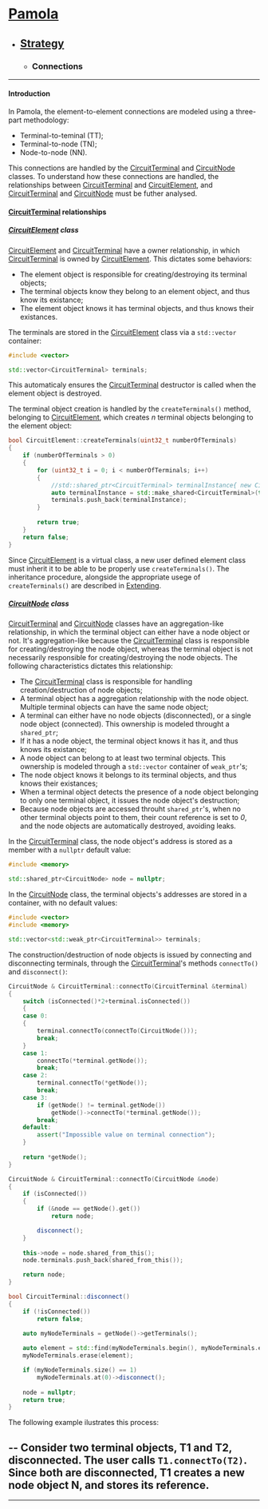 # [Pamola](../README.md)
- ## [Strategy](README.md)

  - ### <a name="StrCon">Connections

[Ter]: ../../PamolaProject/PamolaProject/CircuitTerminal.h
[TerCpp]: ../../PamolaProject/PamolaProject/CircuitTerminal.cpp
[Nod]: ../../PamolaProject/PamolaProject/CircuitNode.h
[Ele]: ../../PamolaProject/PamolaProject/CircuitElement.h

---
#### Introduction

In Pamola, the element-to-element connections are modeled using a three-part methodology:
- Terminal-to-teminal (TT);
- Terminal-to-node (TN);
- Node-to-node (NN).

This connections are handled by the [CircuitTerminal][Ter] and [CircuitNode][Nod] classes. To understand how these connections are handled, the relationships between [CircuitTerminal][Ter] and [CircuitElement][Ele], and [CircuitTerminal][Ter] and [CircuitNode][Nod] must be futher analysed.  

#### [CircuitTerminal][Ter] relationships

##### [CircuitElement][Ele] class

[CircuitElement][Ele] and [CircuitTerminal][Ter] have a owner relationship, in which [CircuitTerminal][Ter] is owned by [CircuitElement][Ele]. This dictates some behaviors:
- The element object is responsible for creating/destroying its terminal objects;
- The terminal objects know they belong to an element object, and thus know its existance;
- The element object knows it has terminal objects, and thus knows their existances.

The terminals are stored in the [CircuitElement][Ele] class via a ```std::vector``` container:

```cpp
#include <vector>

std::vector<CircuitTerminal> terminals;
```

This automaticaly ensures the [CircuitTerminal][Ter] destructor is called when the element object is destroyed.

The terminal object creation is handled by the ```createTerminals()``` method, belonging to [CircuitElement][Ele], which creates *n* terminal objects belonging to the element object:

```cpp
bool CircuitElement::createTerminals(uint32_t numberOfTerminals)
{
	if (numberOfTerminals > 0)
	{
		for (uint32_t i = 0; i < numberOfTerminals; i++)
		{
			//std::shared_ptr<CircuitTerminal> terminalInstance{ new CircuitTerminal(this) };
			auto terminalInstance = std::make_shared<CircuitTerminal>(this);
			terminals.push_back(terminalInstance);
		}			
		
		return true;
	}	
	return false;
}
```

Since [CircuitElement][Ele] is a virtual class, a new user defined element class must inherit it to be able to be properly use ```createTerminals()```. The inheritance procedure, alongside the appropriate usege of ```createTerminals()``` are described in [Extending](Extending/README.md).

##### [CircuitNode][Nod] class

[CircuitTerminal][Ter] and [CircuitNode][Nod] classes have an aggregation-like relationship, in which the terminal object can either have a node object or not. It's aggregation-like because the [CircuitTerminal][Ter] class is responsible for creating/destroying the node object, whereas the terminal object is not necessarily responsible for creating/destroying the node objects. The following characteristics dictates this relationship:
- The [CircuitTerminal][Ter] class is responsible for handling creation/destruction of node objects;
- A terminal object has a aggregation relationship with the node object. Multiple terminal objects can have the same node object;
- A terminal can either have no node objects (disconnected), or a single node object (connected). This ownership is modeled throught a ```shared_ptr```;
- If it has a node object, the terminal object knows it has it, and thus knows its existance;
- A node object can belong to at least two terminal objects. This ownership is modeled through a ```std::vector``` container of ```weak_ptr```'s;
- The node object knows it belongs to its terminal objects, and thus knows their existances; 
- When a terminal object detects the presence of a node object belonging to only one terminal object, it issues the node object's destruction;
- Because node objects are accessed throuht ```shared_ptr```'s, when no other terminal objects point to them, their count reference is set to *0*, and the node objects are automatically destroyed, avoiding leaks.  

In the [CircuitTerminal][Ter] class, the node object's address is stored as a member with a ```nullptr``` default value:

```cpp
#include <memory>

std::shared_ptr<CircuitNode> node = nullptr;
```

In the [CircuitNode][Nod] class, the terminal objects's addresses are stored in a container, with no default values:

```cpp
#include <vector>
#include <memory>

std::vector<std::weak_ptr<CircuitTerminal>> terminals;
```
The construction/destruction of node objects is issued by connecting and disconnecting terminals, through the [CircuitTerminal][Ter]'s methods ```connectTo()``` and ```disconnect()```: 

```cpp
CircuitNode & CircuitTerminal::connectTo(CircuitTerminal &terminal)
{
	switch (isConnected()*2+terminal.isConnected())
	{
	case 0:
	{
		terminal.connectTo(connectTo(CircuitNode()));
		break; 
	}
	case 1:
		connectTo(*terminal.getNode());
		break;
	case 2:
		terminal.connectTo(*getNode());
		break;
	case 3:
		if (getNode() != terminal.getNode())
			getNode()->connectTo(*terminal.getNode());
		break;
	default:
		assert("Impossible value on terminal connection");
	}
	
	return *getNode();
}
```

```cpp
CircuitNode & CircuitTerminal::connectTo(CircuitNode &node)
{
	if (isConnected())
	{
		if (&node == getNode().get())
			return node;

		disconnect();
	}
	
	this->node = node.shared_from_this();
	node.terminals.push_back(shared_from_this());

	return node;
}
```

```cpp
bool CircuitTerminal::disconnect()
{
	if (!isConnected())
		return false;

	auto myNodeTerminals = getNode()->getTerminals();
	
	auto element = std::find(myNodeTerminals.begin(), myNodeTerminals.end(), shared_from_this());
	myNodeTerminals.erase(element);

	if (myNodeTerminals.size() == 1)
		myNodeTerminals.at(0)->disconnect();
	
	node = nullptr;
	return true;
}
```

The following example ilustrates this process:

--
Consider two terminal objects, T1 and T2, disconnected. The user calls ```T1.connectTo(T2)```. Since both are disconnected, T1 creates a new node object N, and stores its reference.
--
---
